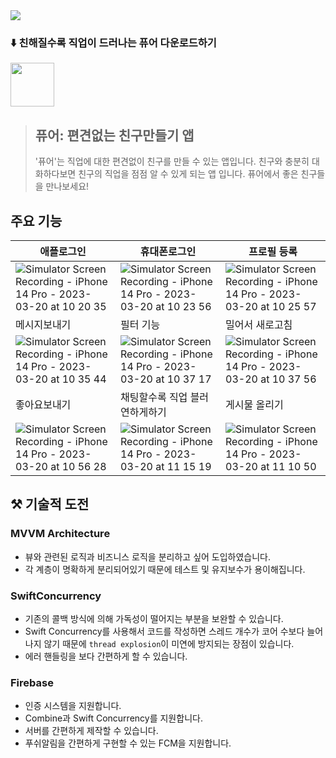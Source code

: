 <img src="https://user-images.githubusercontent.com/64826110/226221361-e04f4546-f453-4fd2-ae2f-cb81b73900aa.jpeg">


### ⬇️ 친해질수록 직업이 드러나는 퓨어 다운로드하기
<img height=70 src="https://user-images.githubusercontent.com/64826110/226221903-ca096836-671f-4092-b123-8eafd46b9aa0.png">

> ## 퓨어: 편견없는 친구만들기 앱
> '퓨어'는 직업에 대한 편견없이 친구를 만들 수 있는 앱입니다. 친구와 충분히 대화하다보면 친구의 직업을 점점 알 수 있게 되는 앱 입니다. 퓨어에서 좋은 친구들을 만나보세요!

## 주요 기능
| 애플로그인 | 휴대폰로그인 | 프로필 등록 |
|--|--|--|
|![Simulator Screen Recording - iPhone 14 Pro - 2023-03-20 at 10 20 35](https://user-images.githubusercontent.com/64826110/226225351-49381d21-303b-494a-bb64-44a3cfabfa73.gif)|![Simulator Screen Recording - iPhone 14 Pro - 2023-03-20 at 10 23 56](https://user-images.githubusercontent.com/64826110/226225567-d5c31452-7c7e-4a80-a794-1c14fd742542.gif)|![Simulator Screen Recording - iPhone 14 Pro - 2023-03-20 at 10 25 57](https://user-images.githubusercontent.com/64826110/226226138-f63cc203-e9f3-472d-94d1-f26220d85847.gif)|
| 메시지보내기 | 필터 기능 | 밀어서 새로고침 |
|![Simulator Screen Recording - iPhone 14 Pro - 2023-03-20 at 10 35 44](https://user-images.githubusercontent.com/64826110/226227110-8ee2c1f5-6ac6-4161-b636-42f404401f26.gif)|![Simulator Screen Recording - iPhone 14 Pro - 2023-03-20 at 10 37 17](https://user-images.githubusercontent.com/64826110/226227272-4d86db21-34b7-47ed-8f58-4cfcfcfbd61a.gif)|![Simulator Screen Recording - iPhone 14 Pro - 2023-03-20 at 10 37 56](https://user-images.githubusercontent.com/64826110/226227324-92802679-a9c5-4c30-b040-5f8c762faeca.gif)|
| 좋아요보내기 | 채팅할수록 직업 블러 연하게하기 | 게시물 올리기 |
|![Simulator Screen Recording - iPhone 14 Pro - 2023-03-20 at 10 56 28](https://user-images.githubusercontent.com/64826110/226229277-12c9a445-bdbf-4fb6-b4a0-6ae0bf5998d1.gif)|![Simulator Screen Recording - iPhone 14 Pro - 2023-03-20 at 11 15 19](https://user-images.githubusercontent.com/64826110/226231257-0f969811-09f2-4117-8847-8a09831bed49.gif)|![Simulator Screen Recording - iPhone 14 Pro - 2023-03-20 at 11 10 50](https://user-images.githubusercontent.com/64826110/226230779-00718447-c330-4872-82e2-0253c738fe6b.gif)|


## ⚒️ 기술적 도전
### MVVM Architecture
- 뷰와 관련된 로직과 비즈니스 로직을 분리하고 싶어 도입하였습니다.
- 각 계층이 명확하게 분리되어있기 때문에 테스트 및 유지보수가 용이해집니다.

### SwiftConcurrency
- 기존의 콜백 방식에 의해 가독성이 떨어지는 부분을 보완할 수 있습니다.
- Swift Concurrency를 사용해서 코드를 작성하면 스레드 개수가 코어 수보다 늘어나지 않기 때문에 `thread explosion`이 미연에 방지되는 장점이 있습니다.
- 에러 핸들링을 보다 간편하게 할 수 있습니다.

### Firebase
- 인증 시스템을 지원합니다.
- Combine과 Swift Concurrency를 지원합니다.
- 서버를 간편하게 제작할 수 있습니다.
- 푸쉬알림을 간편하게 구현할 수 있는 FCM을 지원합니다.





